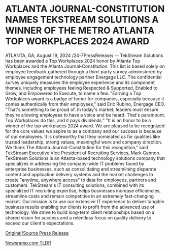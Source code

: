 # ATLANTA JOURNAL-CONSTITUTION NAMES TEKSTREAM SOLUTIONS A WINNER OF THE METRO ATLANTA TOP WORKPLACES 2024 AWARD

ATLANTA, GA, August 19, 2024 /24-7PressRelease/ -- TekStream Solutions has been awarded a Top Workplaces 2024 honor by Atlanta Top Workplaces and the Atlanta Journal-Constitution. This list is based solely on employee feedback gathered through a third-party survey administered by employee engagement technology partner Energage LLC. The confidential survey uniquely measures the employee experience and its component themes, including employees feeling Respected & Supported, Enabled to Grow, and Empowered to Execute, to name a few.   "Earning a Top Workplaces award is a badge of honor for companies, especially because it comes authentically from their employees," said Eric Rubino, Energage CEO. "That's something to be proud of. In today's market, leaders must ensure they're allowing employees to have a voice and be heard. That's paramount. Top Workplaces do this, and it pays dividends."   "It is an honor to be a winner of the top workplaces 2024 award. We are pleased to be recognized for the core values we aspire to as a company and our success is because of our employees. It is noteworthy that they nominated us for qualities like trusted leadership, strong values, meaningful work and company direction. We thank The Atlanta Journal-Constitution for this recognition," said TekStream Executive Vice President of Recruiting Services, Mark Gannon.  TekStream Solutions is an Atlanta-based technology solutions company that specializes in addressing the company-wide IT problems faced by enterprise businesses, such as consolidating and streamlining disparate content and application delivery systems and the market challenges to create "anytime, anywhere access" to data for employees, partners and customers. TekStream's IT consulting solutions, combined with its specialized IT recruiting expertise, helps businesses increase efficiencies, streamline costs and remain competitive in an extremely fast-changing market. Our mission is to use our extensive IT experience to deliver tangible business results enabling our clients to profit from the advanced use of technology. We strive to build long-term client relationships based on a shared vision for success and a relentless focus on quality delivery to exceed our client's expectations. 

[Original/Source Press Release](https://www.24-7pressrelease.com/press-release/513221/atlanta-journal-constitution-names-tekstream-solutions-a-winner-of-the-metro-atlanta-top-workplaces-2024-award) 

[Newsramp.com TLDR](https://newsramp.com/None) 